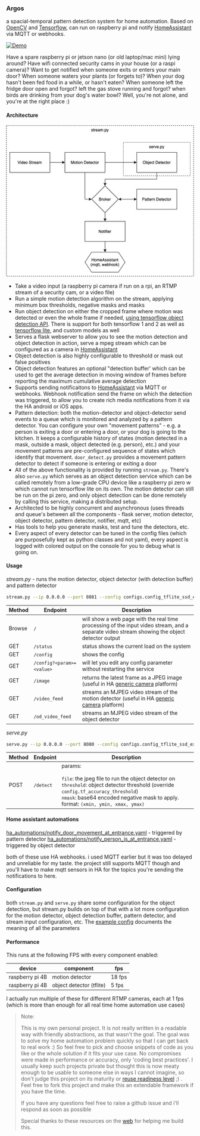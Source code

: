 ### Argos

a spacial-temporal pattern detection system for home automation. Based on [OpenCV](https://opencv.org/) and [Tensorflow](http://tensorflow.org/), can run on raspberry pi and notify [HomeAssistant](hass.io) via MQTT or webhooks.

[![Demo](argos-demo.gif)](https://www.youtube.com/watch?v=YiPb35GiyDE)

Have a spare raspberry pi or jetson nano (or old laptop/mac mini) lying around? Have wifi connected security cams in your house (or a raspi camera)? Want to get notified when someone exits or enters your main door? When someone waters your plants (or forgets to)? When your dog hasn't been fed food in a while, or hasn't eaten? When someone left the fridge door open and forgot? left the gas stove running and forgot? when birds are drinking from your dog's water bowl? Well, you're not alone, and you're at the right place :) 
#### Architecture

![argos](argos.jpg)

* Take a video input (a raspberry pi camera if run on a rpi, an RTMP stream of a security cam, or a video file)
* Run a simple motion detection algorithm on the stream, applying minimum box thresholds, negative masks and masks
* Run object detection on either the cropped frame where motion was detected or even the whole frame if needed, [using tensorflow object detection API](https://github.com/tensorflow/models/tree/master/research/object_detection). There is support for both tensorflow 1 and 2 as well as [tensorflow lite](https://www.tensorflow.org/lite/models/object_detection/overview), and custom models as well
* Serves a flask webserver to allow you to see the motion detection and object detection in action, serve a mpeg stream which can be configured as a camera in [HomeAssistant](http://hass.io/)
* Object detection is also highly configurable to threshold or mask out false positives
* Object detection features an optional "detection buffer' which can be used to get the average detection in moving window of frames before reporting the maximum cumulative average detection
* Supports sending notificaitons to [HomeAssistant](http://hass.io/) via MQTT or webhooks. Webhook notification send the frame on which the detection was triggered, to allow you to create rich media notifications from it via the HA android or iOS apps.
* Pattern detection: both the motion-detector and object-detector send events to a queue which is monitored and analyzed by a pattern detector. You can configure your own "movement patterns" - e.g. a person is exiting a door or entering a door, or your dog is going to the kitchen. It keeps a configurable history of states (motion detected in a mask, outside a mask, object detected (e.g. person), etc.) and your movement patterns are pre-configured sequence of states which identify that movement. `door_detect.py` provides a movement pattern detector to detect if someone is entering or exiting a door
* All of the above functionality is provided by running `stream.py`. There's also `serve.py` which serves as an object detection service which can be called remotely from a low-grade CPU device like a raspberry pi zero w which cannot run tensorflow lite on its own. The motion detector can still be run on the pi zero, and only object detection can be done remotely by calling this service, making a distributed setup.
* Architected to be highly concurrent and asynchronous (uses threads and queue's between all the components - flask server, motion detector, object detector, pattern detector, notifier, mqtt, etc)
* Has tools to help you generate masks, test and tune the detectors, etc.
* Every aspect of every detector can be tuned in the config files (which are purposefully kept as python classes and not yaml), every aspect is logged with colored output on the console for you to debug what is going on.  

#### Usage

*stream.py* - runs the motion detector, object detector (with detection buffer) and pattern detector

```bash
stream.py --ip 0.0.0.0 --port 8081 --config configs.config_tflite_ssd_example
```
|Method|Endpoint|Description|
|----|---------------|-----|
Browse|`/`|will show a web page with the real time processing of the input video stream, and a separate video stream showing the object detector output
GET|`/status`|status shows the current load on the system
|GET|`/config`|shows the config
|GET|`/config?<param>=<value>`|will let you edit any config parameter without restarting the service
|GET|`/image`|returns the latest frame as a JPEG image (useful in HA [generic camera](https://www.home-assistant.io/integrations/generic/) platform)
|GET|`/video_feed`|streams an MJPEG video stream of the motion detector (useful in HA [generic camera](https://www.home-assistant.io/integrations/generic/) platform)
|GET|`/od_video_feed`|streams an MJPEG video stream of the object detector

*serve.py*

```bash
serve.py --ip 0.0.0.0 --port 8080 --config configs.config_tflite_ssd_example --uploadfolder upload
```
|Method|Endpoint|Description|
|----|---------------|-----|
POST|`/detect`|params: <br><br>`file`: the jpeg file to run the object detector on<br>`threshold`: object detector threshold (override `config.tf_accuracy_threshold`)<br>`nmask`: base64 encoded negative mask to apply. format: `(xmin, ymin, xmax, ymax)`

#### Home assistant automations

[ha_automations/notify_door_movement_at_entrance.yaml](ha_automations/notify_door_movement_at_entrance.yaml) - triggered by pattern detector
[ha_automations/notify_person_is_at_entrance.yaml](ha_automations/notify_person_is_at_entrance.yaml) - triggered by object detector

both of these use HA webhooks. i used MQTT earlier but it was too delayed and unreliable for my taste. the project still supports MQTT though and you'll have to make mqtt sensors in HA for the topics you're sending the notifications to here.

#### Configuration

both `stream.py` and `serve.py` share some configuration for the object detection, but stream.py builds on top of that with a lot more configuration for the motion detector, object detection buffer, pattern detector, and stream input configuration, etc. The [example config](configs/examples/config_tflite_ssd_stream.py) documents the meaning of all the parameters

#### Performance

This runs at the following FPS with every component enabled:

|device|component|fps|
|----|---------------|-----|
raspberry pi 4B|motion detector|18 fps
raspberry pi 4B|object detector (tflite)|5 fps

I actually run multiple of these for different RTMP cameras, each at 1 fps (which is more than enough for all real time home automation use cases)

> Note:
>
> This is my own personal project. It is not really written in a readable way with friendly abstractions, as that wasn't the goal. The goal was to solve my home automation problem quickly so that I can get back to real work :) So feel free to pick and choose snippets of code as you like or the whole solution if it fits your use case. No compromises were made in performance or accuracy, only 'coding best practices'. I usually keep such projects private but thought this is now meaty enough to be usable to someone else in ways I cannot imagine, so don't judge this project on its maturity or [reuse readiness level](http://oss-watch.ac.uk/resources/reusereadinessrating) ;) . Feel free to fork this project and make this an extendable framework if you have the time.
>
> If you have any questions feel free to raise a github issue and i'll respond as soon as possible
>
> Special thanks to these resources on the [web](references.txt) for helping me build this.
